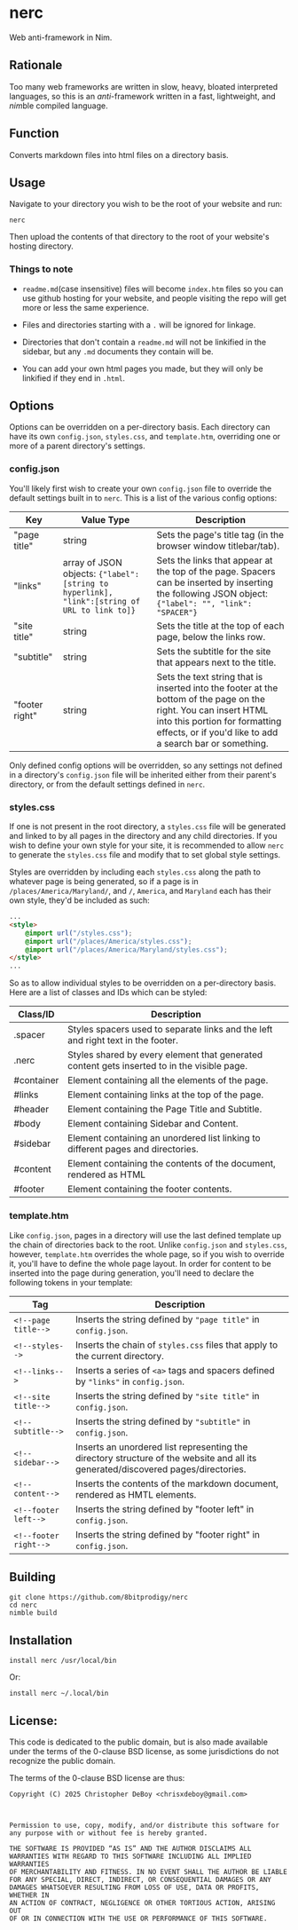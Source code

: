 # nerc

Web anti-framework in Nim.

## Rationale

Too many web frameworks are written in slow, heavy, bloated interpreted languages, so this is an *anti*-framework written in a fast, lightweight, and *nim*ble compiled language.



## Function

Converts markdown files into html files on a directory basis.




## Usage

Navigate to your directory you wish to be the root of your website and run:

```
nerc
```

Then upload the contents of that directory to the root of your website's hosting directory.

### Things to note

- `readme.md`(case insensitive) files will become `index.htm` files so you can use github hosting for your website, and people visiting the repo will get more or less the same experience.

- Files and directories starting with a `.` will be ignored for linkage.

- Directories that don't contain a `readme.md` will not be linkified in the sidebar, but any `.md` documents they contain will be.

- You can add your own html pages you made, but they will only be linkified if they end in `.html`.

## Options

Options can be overridden on a per-directory basis. Each directory can have its own `config.json`, `styles.css`, and `template.htm`, overriding one or more of a parent directory's  settings.

### config.json

You'll likely first wish to create your own `config.json` file to override the default settings built in to `nerc`.
This is a list of the various config options:

| **Key**        | **Value Type**                                                                               | **Description**                                                                                                                                                                                                |
| -------------- | -------------------------------------------------------------------------------------------- | -------------------------------------------------------------------------------------------------------------------------------------------------------------------------------------------------------------- |
| "page title"   | string                                                                                       | Sets the page's title tag (in the browser window titlebar/tab).                                                                                                                                                |
| "links"        | array of JSON objects: `{"label": [string to hyperlink], "link":[string of URL to link to]}` | Sets the links that appear at the top of the page. Spacers can be inserted by inserting the following JSON object: `{"label": "", "link": "SPACER"}`                                                           |
| "site title"   | string                                                                                       | Sets the title at the top of each page, below the links row.                                                                                                                                                   |
| "subtitle"     | string                                                                                       | Sets the subtitle for the site that appears next to the title.                                                                                                                                                 |
| "footer right" | string                                                                                       | Sets the text string that is inserted into the footer at the bottom of the page on the right. You can insert HTML into this portion for formatting effects, or if you'd like to add a search bar or something. |

Only defined config options will be overridden, so any settings not defined in a directory's `config.json` file will be inherited either from their parent's directory, or from the default settings defined in `nerc`.

### styles.css

If one is not present in the root directory, a `styles.css` file will be generated and linked to by all pages in the directory and any child directories. If you wish to define your own style for your site, it is recommended to allow `nerc` to generate the `styles.css` file and modify that to set global style settings.

Styles are overridden by including each `styles.css` along the path to whatever page is being generated, so if a page is in `/places/America/Maryland/`, and `/`, `America`, and `Maryland` each has their own style, they'd be included as such:

```html
...
<style> 
    @import url("/styles.css");
    @import url("/places/America/styles.css");
    @import url("/places/America/Maryland/styles.css");
</style>
...
```

So as to allow individual styles to be overridden on a per-directory basis.
Here are a list of classes and IDs which can be styled:

| Class/ID   | Description                                                                                 |
| ---------- | ------------------------------------------------------------------------------------------- |
| .spacer    | Styles spacers used to separate links and the left and right text in the footer.            |
| .nerc      | Styles shared by every element that generated content gets inserted to in the visible page. |
| #container | Element containing all the elements of the page.                                            |
| #links     | Element containing links at the top of the page.                                            |
| #header    | Element containing the Page Title and Subtitle.                                             |
| #body      | Element containing Sidebar and Content.                                                     |
| #sidebar   | Element containing an unordered list linking to different pages and directories.            |
| #content   | Element containing the contents of the document, rendered as HTML                           |
| #footer    | Element containing the footer contents.                                                     |

### template.htm

Like `config.json`, pages in a directory will use the last defined template up the chain of directories back to the root. Unlike `config.json` and `styles.css`,  however, `template.htm` overrides the whole page, so if you wish to override it, you'll have to define the whole page layout.
In order for content to be inserted into the page during generation, you'll need to declare the following tokens in your template:

| **Tag**               | **Description**                                                                                                                   |
| --------------------- | --------------------------------------------------------------------------------------------------------------------------------- |
| `<!--page title-->`   | Inserts the string defined by `"page title"` in `config.json`.                                                                    |
| `<!--styles-->`       | Inserts the chain of `styles.css` files that apply to the current directory.                                                      |
| `<!--links-->`        | Inserts a series of `<a>` tags and spacers defined by `"links"` in `config.json`.                                                 |
| `<!--site title-->`   | Inserts the string defined by `"site title"` in `config.json`.                                                                    |
| `<!--subtitle-->`     | Inserts the string defined by `"subtitle"` in `config.json`.                                                                      |
| `<!--sidebar-->`      | Inserts an unordered list representing the directory structure of the website and all its generated/discovered pages/directories. |
| `<!--content-->`      | Inserts the contents of the markdown document, rendered as HMTL elements.                                                         |
| `<!--footer left-->`  | Inserts the string defined by "footer left" in `config.json`.                                                                     |
| `<!--footer right-->` | Inserts the string defined by "footer right" in `config.json`.                                                                    |



## Building

```shell
git clone https://github.com/8bitprodigy/nerc 
cd nerc
nimble build
```

## 

## Installation

```shell
install nerc /usr/local/bin
```

 Or:

```shell
install nerc ~/.local/bin
```

## 

## License:

This code is dedicated to the public domain, but is also made available under the terms of the 0-clause BSD license, as some jurisdictions do not recognize the public domain.

The terms of the 0-clause BSD license are thus:

```
Copyright (C) 2025 Christopher DeBoy <chrisxdeboy@gmail.com>



Permission to use, copy, modify, and/or distribute this software for  
any purpose with or without fee is hereby granted.

THE SOFTWARE IS PROVIDED “AS IS” AND THE AUTHOR DISCLAIMS ALL  
WARRANTIES WITH REGARD TO THIS SOFTWARE INCLUDING ALL IMPLIED WARRANTIES  
OF MERCHANTABILITY AND FITNESS. IN NO EVENT SHALL THE AUTHOR BE LIABLE  
FOR ANY SPECIAL, DIRECT, INDIRECT, OR CONSEQUENTIAL DAMAGES OR ANY  
DAMAGES WHATSOEVER RESULTING FROM LOSS OF USE, DATA OR PROFITS, WHETHER IN  
AN ACTION OF CONTRACT, NEGLIGENCE OR OTHER TORTIOUS ACTION, ARISING OUT  
OF OR IN CONNECTION WITH THE USE OR PERFORMANCE OF THIS SOFTWARE.
```
